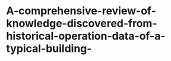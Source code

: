 # A-comprehensive-review-of-knowledge-discovered-from-historical-operation-data-of-a-typical-building-
